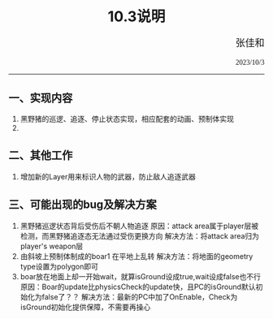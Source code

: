 # <center>10.3说明
<p align='right' style="font-size:19px;font-family:华文行楷"> 张佳和</p>
<p align='right'style='font-family:chiller'> 2023/10/3 </p>

 ___ ____   
 <p>
<span style="letter-spacing:1px">

## 一、实现内容
1. 黑野猪的巡逻、追逐、停止状态实现，相应配套的动画、预制体实现
2. 

## 二、其他工作
1. 增加新的Layer用来标识人物的武器，防止敌人追逐武器
## 三、可能出现的bug及解决方案
1. 黑野猪巡逻状态背后受伤后不朝人物追逐
   原因：attack area属于player层被检测，而黑野猪追逐态无法通过受伤更换方向
   解决方法：将attack area归为 player's weapon层
2. 由斜坡上预制体制成的boar1 在平地上乱转
   解决方法：将地面的geometry type设置为polygon即可
3. boar放在地面上却一开始wait，就算isGround设成true,wait设成false也不行
   原因：Boar的update比physicsCheck的update快，且PC的isGround默认初始化为false了？？
   解决方法：最新的PC中加了OnEnable，Check为isGround初始化提供保障，不需要再操心
</span>
</p>